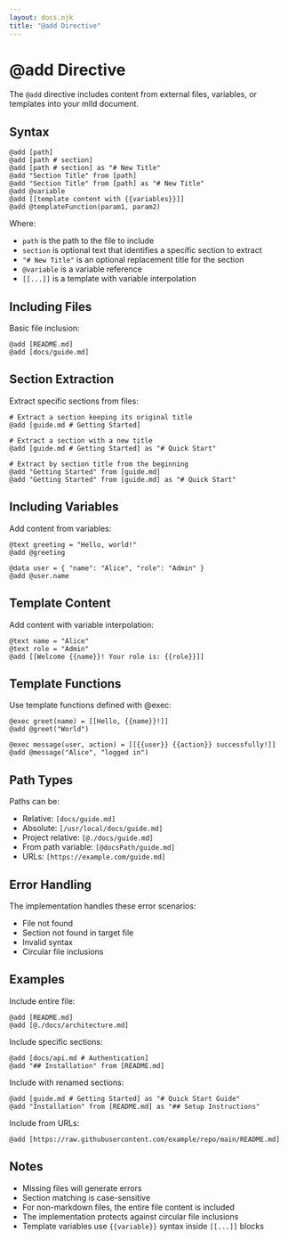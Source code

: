 ```yaml
---
layout: docs.njk
title: "@add Directive"
---
```


# @add Directive

The `@add` directive includes content from external files, variables, or templates into your mlld document.

## Syntax

```mlld
@add [path]
@add [path # section]
@add [path # section] as "# New Title"
@add "Section Title" from [path]
@add "Section Title" from [path] as "# New Title"
@add @variable
@add [[template content with {{variables}}]]
@add @templateFunction(param1, param2)
```

Where:
- `path` is the path to the file to include
- `section` is optional text that identifies a specific section to extract
- `"# New Title"` is an optional replacement title for the section
- `@variable` is a variable reference
- `[[...]]` is a template with variable interpolation

## Including Files

Basic file inclusion:
```mlld
@add [README.md]
@add [docs/guide.md]
```

## Section Extraction

Extract specific sections from files:

```mlld
# Extract a section keeping its original title
@add [guide.md # Getting Started]

# Extract a section with a new title
@add [guide.md # Getting Started] as "# Quick Start"

# Extract by section title from the beginning
@add "Getting Started" from [guide.md]
@add "Getting Started" from [guide.md] as "# Quick Start"
```

## Including Variables

Add content from variables:

```mlld
@text greeting = "Hello, world!"
@add @greeting

@data user = { "name": "Alice", "role": "Admin" }
@add @user.name
```

## Template Content

Add content with variable interpolation:

```mlld
@text name = "Alice"
@text role = "Admin"
@add [[Welcome {{name}}! Your role is: {{role}}]]
```

## Template Functions

Use template functions defined with @exec:

```mlld
@exec greet(name) = [[Hello, {{name}}!]]
@add @greet("World")

@exec message(user, action) = [[{{user}} {{action}} successfully!]]
@add @message("Alice", "logged in")
```

## Path Types

Paths can be:
- Relative: `[docs/guide.md]`
- Absolute: `[/usr/local/docs/guide.md]`
- Project relative: `[@./docs/guide.md]`
- From path variable: `[@docsPath/guide.md]`
- URLs: `[https://example.com/guide.md]`

## Error Handling

The implementation handles these error scenarios:
- File not found
- Section not found in target file
- Invalid syntax
- Circular file inclusions

## Examples

Include entire file:
```mlld
@add [README.md]
@add [@./docs/architecture.md]
```

Include specific sections:
```mlld
@add [docs/api.md # Authentication]
@add "## Installation" from [README.md]
```

Include with renamed sections:
```mlld
@add [guide.md # Getting Started] as "# Quick Start Guide"
@add "Installation" from [README.md] as "## Setup Instructions"
```

Include from URLs:
```mlld
@add [https://raw.githubusercontent.com/example/repo/main/README.md]
```

## Notes

- Missing files will generate errors
- Section matching is case-sensitive
- For non-markdown files, the entire file content is included
- The implementation protects against circular file inclusions
- Template variables use `{{variable}}` syntax inside `[[...]]` blocks